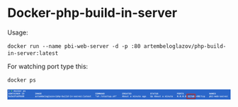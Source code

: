 # Docker-php-build-in-server

Usage:

```
docker run --name pbi-web-server -d -p :80 artembeloglazov/php-build-in-server:latest
```

For watching port type this:

```
docker ps
```

![Get the port of web-server](https://github.com/artembeloglazov/docker-php-build-in-server/raw/master/port.png)